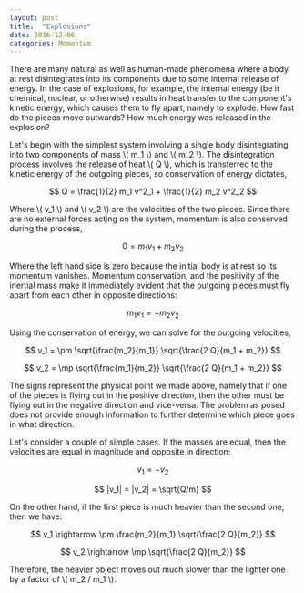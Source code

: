 ```yaml
---
layout: post
title:  "Explosions"
date: 2016-12-06
categories: Momentum
---
```


There are many natural as well as human-made phenomena where a body at rest disintegrates into its components due to some internal release of energy. In the case of explosions, for example, the internal energy (be it chemical, nuclear, or otherwise) results in heat transfer to the component's kinetic energy, which causes them to fly apart, namely to explode. How fast do the pieces move outwards? How much energy was released in the explosion?

Let's begin with the simplest system involving a single body disintegrating into two components of mass \\( m_1 \\) and \\( m_2 \\). The disintegration process involves the release of heat \\( Q \\), which is transferred to the kinetic energy of the outgoing pieces, so conservation of energy dictates,

$$
  Q = \frac{1}{2} m_1 v^2_1 + \frac{1}{2} m_2 v^2_2
$$

Where \\( v_1 \\) and \\( v_2 \\) are the velocities of the two pieces. Since there are no external forces acting on the system, momentum is also conserved during the process,

$$
  0 = m_1 v_1 + m_2 v_2
$$

Where the left hand side is zero because the initial body is at rest so its momentum vanishes. Momentum conservation, and the positivity of the inertial mass make it immediately evident that the outgoing pieces must fly apart from each other in opposite directions:

$$
  m_1 v_1 = - m_2 v_2
$$

Using the conservation of energy, we can solve for the outgoing velocities,

$$
  v_1 = \pm \sqrt{\frac{m_2}{m_1}} \sqrt{\frac{2 Q}{m_1 + m_2}}
$$

$$
  v_2 = \mp \sqrt{\frac{m_1}{m_2}} \sqrt{\frac{2 Q}{m_1 + m_2}}
$$

The signs represent the physical point we made above, namely that if one of the pieces is flying out in the positive direction, then the other must be flying out in the negative direction and vice-versa. The problem as posed does not provide enough information to further determine which piece goes in what direction.

Let's consider a couple of simple cases. If the masses are equal, then the velocities are equal in magnitude and opposite in direction:

$$
  v_1 = - v_2
$$

$$
  |v_1| = |v_2| = \sqrt{Q/m}
$$

On the other hand, if the first piece is much heavier than the second one, then we have:

$$
  v_1 \rightarrow \pm \frac{m_2}{m_1} \sqrt{\frac{2 Q}{m_2}}
$$

$$
  v_2 \rightarrow \mp \sqrt{\frac{2 Q}{m_2}}
$$

Therefore, the heavier object moves out much slower than the lighter one by a factor of \\( m_2 / m_1 \\).
